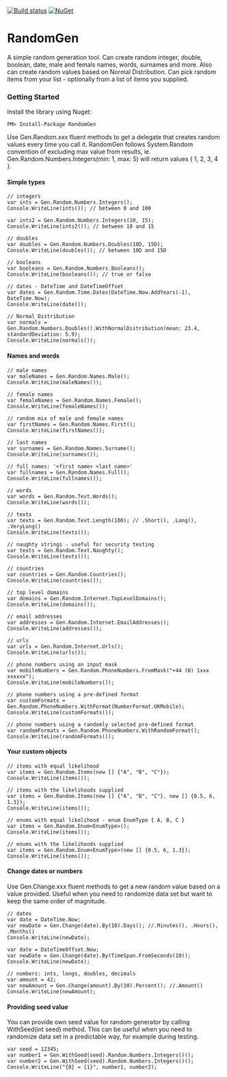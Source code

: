 [![Build status](https://ci.appveyor.com/api/projects/status/f5gtmgmm2mkrqg1k?svg=true)](https://ci.appveyor.com/project/aliostad/randomgen)
[![NuGet](https://img.shields.io/nuget/v/Randomgen.svg?style=flat)](https://www.nuget.org/packages/RandomGen/)

RandomGen
=========

A simple random generation tool. Can create random integer, double, boolean, date, male and femals names, words, surnames and more. Also can create random values based on Normal Distribution. Can pick random items from your list - optionally from a list of items you supplied.

### Getting Started

Install the library using Nuget:

```
PM> Install-Package RandomGen
```

Use Gen.Random.xxx fluent methods to get a delegate that creates random values every time you call it.
RandomGen follows System.Random convention of excluding max value from results, ie. Gen.Random.Numbers.Integers(min: 1, max: 5) will return values { 1, 2, 3, 4 }.

#### Simple types

``` CSharp
// integers
var ints = Gen.Random.Numbers.Integers();
Console.WriteLine(ints()); // between 0 and 100

var ints2 = Gen.Random.Numbers.Integers(10, 15);
Console.WriteLine(ints2()); // between 10 and 15

// doubles
var doubles = Gen.Random.Numbers.Doubles(10D, 15D);
Console.WriteLine(doubles()); // between 10D and 15D

// booleans
var booleans = Gen.Random.Numbers.Booleans();
Console.WriteLine(booleans()); // true or false

// dates - DateTime and DateTimeOffset
var dates = Gen.Random.Time.Dates(DateTime.Now.AddYears(-1), DateTime.Now);
Console.WriteLine(date());

// Normal Distribution
var normals = Gen.Random.Numbers.Doubles().WithNormalDistribution(mean: 23.4, standardDeviation: 5.9);
Console.WriteLine(normals());

```

#### Names and words

``` CSharp
// male names
var maleNames = Gen.Random.Names.Male();
Console.WriteLine(maleNames());

// female names
var femaleNames = Gen.Random.Names.Female();
Console.WriteLine(femaleNames());

// random mix of male and female names
var firstNames = Gen.Random.Names.First();
Console.WriteLine(firstNames());

// last names
var surnames = Gen.Random.Names.Surname();
Console.WriteLine(surnames());

// full names: '<first name> <last name>'
var fullnames = Gen.Random.Names.Full();
Console.WriteLine(fullnames());

// words
var words = Gen.Random.Text.Words();
Console.WriteLine(words());

// texts
var texts = Gen.Random.Text.Length(100); // .Short(), .Long(), .VeryLong()
Console.WriteLine(texts());

// naughty strings - useful for security testing
var texts = Gen.Random.Text.Naughty();
Console.WriteLine(texts());

// countries
var countries = Gen.Random.Countries();
Console.WriteLine(countries());

// top level domains
var domains = Gen.Random.Internet.TopLevelDomains();
Console.WriteLine(domains());

// email addresses
var addresses = Gen.Random.Internet.EmailAddresses();
Console.WriteLine(addresses());

// urls
var urls = Gen.Random.Internet.Urls();
Console.WriteLine(urls());

// phone numbers using an input mask
var mobileNumbers = Gen.Random.PhoneNumbers.FromMask("+44 (0) 1xxx xxxxxx");
Console.WriteLine(mobileNumbers());

// phone numbers using a pre-defined format
var customFormats = Gen.Random.PhoneNumbers.WithFormat(NumberFormat.UKMobile);
Console.WriteLine(customFormats());

// phone numbers using a randomly selected pre-defined format
var randomFormats = Gen.Random.PhoneNumbers.WithRandomFormat();
Console.WriteLine(randomFormats());
```

#### Your custom objects


``` CSharp
// items with equal likelihood
var items = Gen.Random.Items(new [] {"A", "B", "C"});
Console.WriteLine(items()); 

// items with the likelihoods supplied
var items = Gen.Random.Items(new [] {"A", "B", "C"}, new [] {0.5, 6, 1.3});
Console.WriteLine(items()); 

// enums with equal likelihood - enum EnumType { A, B, C }
var items = Gen.Random.Enum<EnumType>();
Console.WriteLine(items()); 

// enums with the likelihoods supplied
var items = Gen.Random.Enum<EnumType>(new [] {0.5, 6, 1.3});
Console.WriteLine(items()); 

```

#### Change dates or numbers

Use Gen.Change.xxx fluent methods to get a new random value based on a value provided.
Useful when you need to randomize data set but want to keep the same order of magnitude.

``` CSharp
// dates
var date = DateTime.Now;
var newDate = Gen.Change(date).By(10).Days(); //.Minutes(), .Hours(), .Months()
Console.WriteLine(newDate); 

var date = DateTimeOffset.Now;
var newDate = Gen.Change(date).By(TimeSpan.FromSeconds(10));
Console.WriteLine(newDate); 

// numbers: ints, longs, doubles, decimals
var amount = 42;
var newAmount = Gen.Change(amount).By(10).Percent(); //.Amount()
Console.WriteLine(newAmount); 

```


#### Providing seed value

You can provide own seed value for random generator by calling WithSeed(int seed) method.
This can be useful when you need to randomize data set in a predictable way, for example during testing.

``` CSharp
var seed = 12345;
var number1 = Gen.WithSeed(seed).Random.Numbers.Integers()();
var number2 = Gen.WithSeed(seed).Random.Numbers.Integers()();
Console.WriteLine("{0} = {1}", number1, number2); 
```
